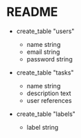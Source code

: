 # README

- create_table "users"
  - name string
  - email string
  - password string

- create_table "tasks"
  - name string
  - description text
  - user references

- create_table "labels"
  - label string